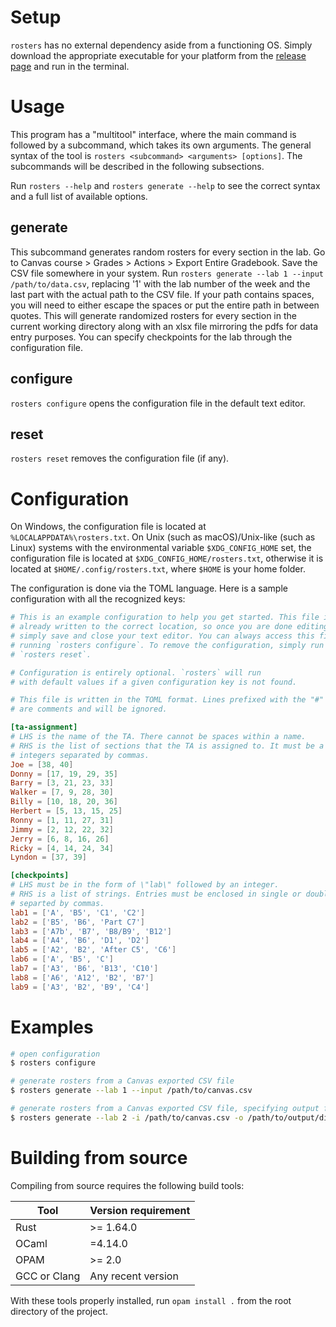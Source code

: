 # Setup

`rosters` has no external dependency aside from a functioning OS. Simply
download the appropriate executable for your platform from the [release
page](https://github.com/macthecadillac/rosters/releases) and run in the
terminal.

# Usage

This program has a "multitool" interface, where the main command is followed by a
subcommand, which takes its own arguments. The general syntax of the tool is
`rosters <subcommand> <arguments> [options]`. The subcommands will be described
in the following subsections.

Run `rosters --help` and `rosters generate --help` to see the correct syntax and
a full list of available options.

## generate
    
This subcommand generates random rosters for every section in the lab. Go to
Canvas course > Grades > Actions > Export Entire Gradebook. Save the CSV file
somewhere in your system. Run `rosters generate --lab 1 --input
/path/to/data.csv`, replacing '1' with the lab number of the week and the last
part with the actual path to the CSV file. If your path contains spaces, you
will need to either escape the spaces or put the entire path in between quotes.
This will generate randomized rosters for every section in the current working
directory along with an xlsx file mirroring the pdfs for data entry purposes.
You can specify checkpoints for the lab through the configuration file.

## configure

`rosters configure` opens the configuration file in the default text editor.

## reset

`rosters reset` removes the configuration file (if any).

# Configuration

On Windows, the configuration file is located at
`%LOCALAPPDATA%\rosters.txt`. On Unix (such as macOS)/Unix-like (such as
Linux) systems with the environmental variable `$XDG_CONFIG_HOME` set, the
configuration file is located at `$XDG_CONFIG_HOME/rosters.txt`, otherwise it
is located at `$HOME/.config/rosters.txt`, where `$HOME` is your home folder.

The configuration is done via the TOML language. Here is a sample configuration
with all the recognized keys:

```toml
# This is an example configuration to help you get started. This file is
# already written to the correct location, so once you are done editing it,
# simply save and close your text editor. You can always access this file by
# running `rosters configure`. To remove the configuration, simply run
# `rosters reset`.

# Configuration is entirely optional. `rosters` will run
# with default values if a given configuration key is not found.

# This file is written in the TOML format. Lines prefixed with the "#" sign
# are comments and will be ignored.

[ta-assignment]
# LHS is the name of the TA. There cannot be spaces within a name.
# RHS is the list of sections that the TA is assigned to. It must be a list of
# integers separated by commas.
Joe = [38, 40]
Donny = [17, 19, 29, 35]
Barry = [3, 21, 23, 33]
Walker = [7, 9, 28, 30]
Billy = [10, 18, 20, 36]
Herbert = [5, 13, 15, 25]
Ronny = [1, 11, 27, 31]
Jimmy = [2, 12, 22, 32]
Jerry = [6, 8, 16, 26]
Ricky = [4, 14, 24, 34]
Lyndon = [37, 39]

[checkpoints]
# LHS must be in the form of \"lab\" followed by an integer.
# RHS is a list of strings. Entries must be enclosed in single or double quotes
# separted by commas.
lab1 = ['A', 'B5', 'C1', 'C2']
lab2 = ['B5', 'B6', 'Part C7']
lab3 = ['A7b', 'B7', 'B8/B9', 'B12']
lab4 = ['A4', 'B6', 'D1', 'D2']
lab5 = ['A2', 'B2', 'After C5', 'C6']
lab6 = ['A', 'B5', 'C']
lab7 = ['A3', 'B6', 'B13', 'C10']
lab8 = ['A6', 'A12', 'B2', 'B7']
lab9 = ['A3', 'B2', 'B9', 'C4']
```

# Examples

```sh
# open configuration
$ rosters configure

# generate rosters from a Canvas exported CSV file
$ rosters generate --lab 1 --input /path/to/canvas.csv

# generate rosters from a Canvas exported CSV file, specifying output file
$ rosters generate --lab 2 -i /path/to/canvas.csv -o /path/to/output/directory
```

# Building from source
Compiling from source requires the following build tools:

|Tool|Version requirement|
|----|-----|
|Rust| >= 1.64.0|
|OCaml| =4.14.0|
| OPAM| >= 2.0|
|GCC or Clang|Any recent version|

With these tools properly installed, run `opam install .` from the root
directory of the project.
